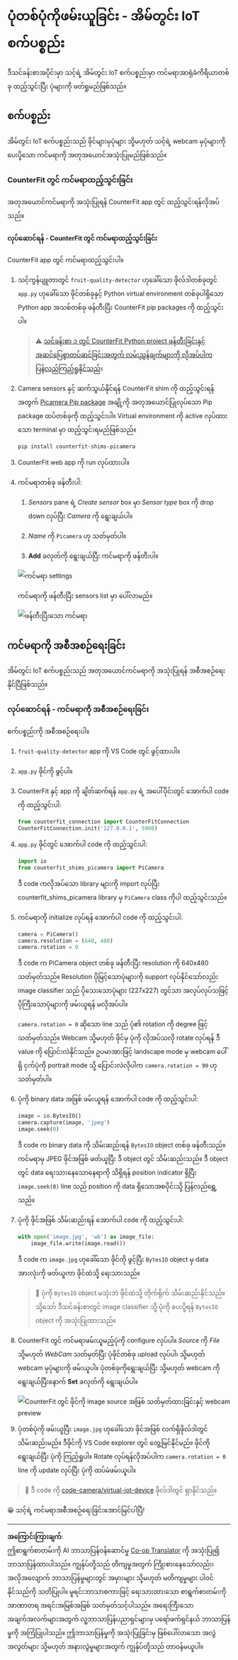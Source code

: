 <!--
CO_OP_TRANSLATOR_METADATA:
{
  "original_hash": "3ba7150ffc4a6999f6c3cfb4906ec7df",
  "translation_date": "2025-08-28T16:07:27+00:00",
  "source_file": "4-manufacturing/lessons/2-check-fruit-from-device/virtual-device-camera.md",
  "language_code": "my"
}
-->
# ပုံတစ်ပုံကိုဖမ်းယူခြင်း - အိမ်တွင်း IoT စက်ပစ္စည်း

ဒီသင်ခန်းစာအပိုင်းမှာ သင့်ရဲ့ အိမ်တွင်း IoT စက်ပစ္စည်းမှာ ကင်မရာအာရုံခံကိရိယာတစ်ခု ထည့်သွင်းပြီး ပုံများကို ဖတ်ရှုမည်ဖြစ်သည်။

## စက်ပစ္စည်း

အိမ်တွင်း IoT စက်ပစ္စည်းသည် ဖိုင်များမှပုံများ သို့မဟုတ် သင့်ရဲ့ webcam မှပုံများကို ပေးပို့သော ကင်မရာကို အတုအယောင်အသုံးပြုမည်ဖြစ်သည်။

### CounterFit တွင် ကင်မရာထည့်သွင်းခြင်း

အတုအယောင်ကင်မရာကို အသုံးပြုရန် CounterFit app တွင် ထည့်သွင်းရန်လိုအပ်သည်။

#### လုပ်ဆောင်ရန် - CounterFit တွင် ကင်မရာထည့်သွင်းခြင်း

CounterFit app တွင် ကင်မရာထည့်သွင်းပါ။

1. သင့်ကွန်ပျူတာတွင် `fruit-quality-detector` ဟုခေါ်သော ဖိုလ်ဒါတစ်ခုတွင် `app.py` ဟုခေါ်သော ဖိုင်တစ်ခုနှင့် Python virtual environment တစ်ခုပါရှိသော Python app အသစ်တစ်ခု ဖန်တီးပြီး CounterFit pip packages ကို ထည့်သွင်းပါ။

    > ⚠️ [သင်ခန်းစာ ၁ တွင် CounterFit Python project ဖန်တီးခြင်းနှင့် အဆင်ပြေစွာတပ်ဆင်ခြင်းအတွက် လမ်းညွှန်ချက်များကို လိုအပ်ပါက ပြန်လည်ကြည့်ရှုနိုင်သည်](../../../1-getting-started/lessons/1-introduction-to-iot/virtual-device.md)။

1. Camera sensors နှင့် ဆက်သွယ်နိုင်ရန် CounterFit shim ကို ထည့်သွင်းရန်အတွက် [Picamera Pip package](https://pypi.org/project/picamera/) အချို့ကို အတုအယောင်ပြုလုပ်သော Pip package ထပ်တစ်ခုကို ထည့်သွင်းပါ။ Virtual environment ကို active လုပ်ထားသော terminal မှာ ထည့်သွင်းရမည်ဖြစ်သည်။

    ```sh
    pip install counterfit-shims-picamera
    ```

1. CounterFit web app ကို run လုပ်ထားပါ။

1. ကင်မရာတစ်ခု ဖန်တီးပါ:

    1. *Sensors* pane ရဲ့ *Create sensor* box မှာ *Sensor type* box ကို drop down လုပ်ပြီး *Camera* ကို ရွေးချယ်ပါ။

    1. *Name* ကို `Picamera` ဟု သတ်မှတ်ပါ။

    1. **Add** ခလုတ်ကို ရွေးချယ်ပြီး ကင်မရာကို ဖန်တီးပါ။

    ![ကင်မရာ settings](../../../../../translated_images/counterfit-create-camera.a5de97f59c0bd3cbe0416d7e89a3cfe86d19fbae05c641c53a91286412af0a34.my.png)

    ကင်မရာကို ဖန်တီးပြီး sensors list မှာ ပေါ်လာမည်။

    ![ဖန်တီးပြီးသော ကင်မရာ](../../../../../translated_images/counterfit-camera.001ec52194c8ee5d3f617173da2c79e1df903d10882adc625cbfc493525125d4.my.png)

## ကင်မရာကို အစီအစဉ်ရေးခြင်း

အိမ်တွင်း IoT စက်ပစ္စည်းသည် အတုအယောင်ကင်မရာကို အသုံးပြုရန် အစီအစဉ်ရေးနိုင်ပြီဖြစ်သည်။

### လုပ်ဆောင်ရန် - ကင်မရာကို အစီအစဉ်ရေးခြင်း

စက်ပစ္စည်းကို အစီအစဉ်ရေးပါ။

1. `fruit-quality-detector` app ကို VS Code တွင် ဖွင့်ထားပါ။

1. `app.py` ဖိုင်ကို ဖွင့်ပါ။

1. CounterFit နှင့် app ကို ချိတ်ဆက်ရန် `app.py` ရဲ့ အပေါ်ပိုင်းတွင် အောက်ပါ code ကို ထည့်သွင်းပါ:

    ```python
    from counterfit_connection import CounterFitConnection
    CounterFitConnection.init('127.0.0.1', 5000)
    ```

1. `app.py` ဖိုင်တွင် အောက်ပါ code ကို ထည့်သွင်းပါ:

    ```python
    import io
    from counterfit_shims_picamera import PiCamera
    ```

    ဒီ code ကလိုအပ်သော library များကို import လုပ်ပြီး counterfit_shims_picamera library မှ `PiCamera` class ကိုပါ ထည့်သွင်းသည်။

1. ကင်မရာကို initialize လုပ်ရန် အောက်ပါ code ကို ထည့်သွင်းပါ:

    ```python
    camera = PiCamera()
    camera.resolution = (640, 480)
    camera.rotation = 0
    ```

    ဒီ code က PiCamera object တစ်ခု ဖန်တီးပြီး resolution ကို 640x480 သတ်မှတ်သည်။ Resolution ပိုမြင့်သောပုံများကို support လုပ်နိုင်သော်လည်း image classifier သည် ပိုသေးသောပုံများ (227x227) တွင်သာ အလုပ်လုပ်သဖြင့် ပိုကြီးသောပုံများကို ဖမ်းယူရန် မလိုအပ်ပါ။

    `camera.rotation = 0` ဆိုသော line သည် ပုံ၏ rotation ကို degree ဖြင့် သတ်မှတ်သည်။ Webcam သို့မဟုတ် ဖိုင်မှ ပုံကို လိုအပ်သလို rotate လုပ်ရန် ဒီ value ကို ပြောင်းလဲနိုင်သည်။ ဥပမာအားဖြင့် landscape mode မှ webcam ပေါ်ရှိ ငှက်ပုံကို portrait mode သို့ ပြောင်းလဲလိုပါက `camera.rotation = 90` ဟု သတ်မှတ်ပါ။

1. ပုံကို binary data အဖြစ် ဖမ်းယူရန် အောက်ပါ code ကို ထည့်သွင်းပါ:

    ```python
    image = io.BytesIO()
    camera.capture(image, 'jpeg')
    image.seek(0)
    ```

    ဒီ code က binary data ကို သိမ်းဆည်းရန် `BytesIO` object တစ်ခု ဖန်တီးသည်။ ကင်မရာမှ JPEG ဖိုင်အဖြစ် ဖတ်ယူပြီး ဒီ object တွင် သိမ်းဆည်းသည်။ ဒီ object တွင် data ရေးသားနေသောနေရာကို သိရှိရန် position indicator ရှိပြီး `image.seek(0)` line သည် position ကို data ရှိသောအစပိုင်းသို့ ပြန်လည်ရွှေ့သည်။

1. ပုံကို ဖိုင်အဖြစ် သိမ်းဆည်းရန် အောက်ပါ code ကို ထည့်သွင်းပါ:

    ```python
    with open('image.jpg', 'wb') as image_file:
        image_file.write(image.read())
    ```

    ဒီ code က `image.jpg` ဟုခေါ်သော ဖိုင်ကို ဖွင့်ပြီး `BytesIO` object မှ data အားလုံးကို ဖတ်ယူကာ ဖိုင်ထဲသို့ ရေးသားသည်။

    > 💁 ပုံကို `BytesIO` object မသုံးဘဲ ဖိုင်ထဲသို့ တိုက်ရိုက် သိမ်းဆည်းနိုင်သည်။ သို့သော် ဒီသင်ခန်းစာတွင် image classifier သို့ ပုံကို ပေးပို့ရန် `BytesIO` object ကို အသုံးပြုထားသည်။

1. CounterFit တွင် ကင်မရာဖမ်းယူမည့်ပုံကို configure လုပ်ပါ။ *Source* ကို *File* သို့မဟုတ် *WebCam* သတ်မှတ်ပြီး ပုံဖိုင်တစ်ခု upload လုပ်ပါ၊ သို့မဟုတ် webcam မှပုံများကို ဖမ်းယူပါ။ ပုံတစ်ခုကိုရွေးချယ်ပြီး သို့မဟုတ် webcam ကိုရွေးချယ်ပြီးနောက် **Set** ခလုတ်ကို ရွေးချယ်ပါ။

    ![CounterFit တွင် ဖိုင်ကို image source အဖြစ် သတ်မှတ်ထားခြင်းနှင့် webcam preview](../../../../../translated_images/counterfit-camera-options.eb3bd5150a8e7dffbf24bc5bcaba0cf2cdef95fbe6bbe393695d173817d6b8df.my.png)

1. ပုံတစ်ပုံကို ဖမ်းယူပြီး `image.jpg` ဟုခေါ်သော ဖိုင်အဖြစ် လက်ရှိဖိုလ်ဒါတွင် သိမ်းဆည်းမည်။ ဒီဖိုင်ကို VS Code explorer တွင် တွေ့မြင်နိုင်မည်။ ဖိုင်ကို ရွေးချယ်ပြီး ပုံကို ကြည့်ရှုပါ။ Rotate လုပ်ရန်လိုအပ်ပါက `camera.rotation = 0` line ကို update လုပ်ပြီး ပုံကို ထပ်မံဖမ်းယူပါ။

> 💁 ဒီ code ကို [code-camera/virtual-iot-device](../../../../../4-manufacturing/lessons/2-check-fruit-from-device/code-camera/virtual-iot-device) ဖိုလ်ဒါတွင် ရှာနိုင်သည်။

😀 သင့်ရဲ့ ကင်မရာအစီအစဉ်ရေးခြင်းအောင်မြင်ပါပြီ!

---

**အကြောင်းကြားချက်**:  
ဤစာရွက်စာတမ်းကို AI ဘာသာပြန်ဝန်ဆောင်မှု [Co-op Translator](https://github.com/Azure/co-op-translator) ကို အသုံးပြု၍ ဘာသာပြန်ထားပါသည်။ ကျွန်ုပ်တို့သည် တိကျမှုအတွက် ကြိုးစားနေသော်လည်း၊ အလိုအလျောက် ဘာသာပြန်မှုများတွင် အမှားများ သို့မဟုတ် မတိကျမှုများ ပါဝင်နိုင်သည်ကို သတိပြုပါ။ မူရင်းဘာသာစကားဖြင့် ရေးသားထားသော စာရွက်စာတမ်းကို အာဏာတရ အရင်းအမြစ်အဖြစ် သတ်မှတ်သင့်ပါသည်။ အရေးကြီးသော အချက်အလက်များအတွက် လူ့ဘာသာပြန်ပညာရှင်များမှ ပရော်ဖက်ရှင်နယ် ဘာသာပြန်မှုကို အကြံပြုပါသည်။ ဤဘာသာပြန်မှုကို အသုံးပြုခြင်းမှ ဖြစ်ပေါ်လာသော အလွဲအလွတ်များ သို့မဟုတ် အနားလွဲမှုများအတွက် ကျွန်ုပ်တို့သည် တာဝန်မယူပါ။